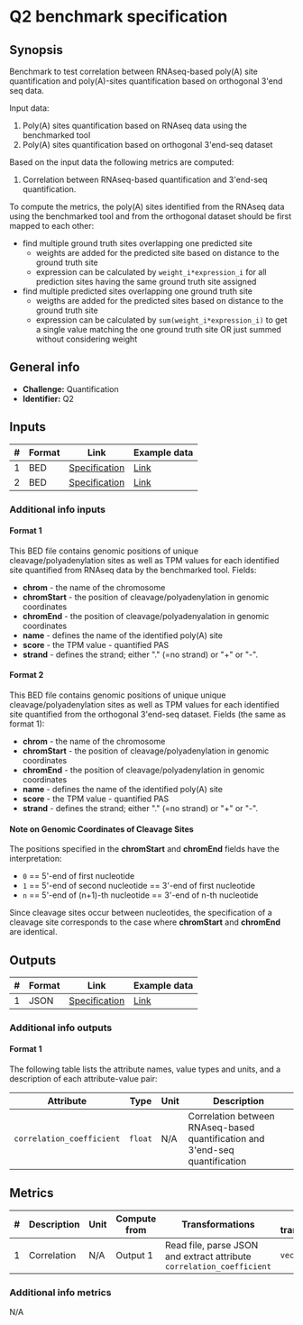 # Q2 benchmark specification

## Synopsis

Benchmark to test correlation between RNAseq-based poly(A) site quantification and poly(A)-sites quantification based on orthogonal 3'end seq data.

Input data:

1. Poly(A) sites quantification based on RNAseq data using the benchmarked tool
2. Poly(A) sites quantification based on orthogonal 3'end-seq dataset

Based on the input data the following metrics are computed:
 
1. Correlation between RNAseq-based quantification and 3'end-seq quantification.

To compute the metrics, the poly(A) sites identified from the RNAseq data using the benchmarked tool and from the orthogonal dataset should be first mapped to each other:

- find multiple ground truth sites overlapping one predicted site
  - weights are added for the predicted site based on distance to the ground truth site
  - expression can be calculated by `weight_i*expression_i` for all prediction sites having the same ground truth site assigned
- find multiple predicted sites overlapping one ground truth site
  - weigths are added for the predicted sites based on distance to the ground truth site
  - expression can be calculated by `sum(weight_i*expression_i)` to get a single value matching the one ground truth site OR just summed without considering weight


## General info

* **Challenge:** Quantification
* **Identifier:** Q2

## Inputs

| # | Format | Link | Example data |
| --- | --- | --- | --- |
| 1 | BED | [Specification][spec-bed] | [Link][in1] |
| 2 | BED | [Specification][spec-bed] | [Link][in2] |

### Additional info inputs

#### Format 1

This BED file contains genomic positions of unique cleavage/polyadenylation sites as well as TPM values for each identified site quantified from RNAseq data by the benchmarked tool. Fields:

- **chrom** - the name of the chromosome
- **chromStart** - the position of cleavage/polyadenylation in genomic coordinates
- **chromEnd** - the position of cleavage/polyadenyalation in genomic coordinates
- **name** - defines the name of the identified poly(A) site
- **score** - the TPM value - quantified PAS
- **strand** - defines the strand; either "." (=no strand) or "+" or "-".

#### Format 2

This BED file contains genomic positions of unique unique cleavage/polyadenylation sites as well as TPM values for each identified site quantified from the orthogonal 3'end-seq dataset.
Fields (the same as format 1):

- **chrom** - the name of the chromosome
- **chromStart** - the position of cleavage/polyadenylation in genomic coordinates
- **chromEnd** - the position of cleavage/polyadenylation in genomic coordinates
- **name** - defines the name of the identified poly(A) site
- **score** - the TPM value - quantified PAS
- **strand** - defines the strand; either "." (=no strand) or "+" or "-".

#### Note on Genomic Coordinates of Cleavage Sites

The positions specified in the **chromStart** and **chromEnd** fields have the interpretation:

 - `0` == 5'-end of first nucleotide
 - `1` == 5'-end of second nucleotide == 3'-end of first nucleotide 
 - `n` == 5'-end of (n+1)-th nucleotide == 3'-end of n-th nucleotide

Since cleavage sites occur between nucleotides, the specification of a cleavage site corresponds to the case where **chromStart** and **chromEnd** are identical.

## Outputs

| # | Format | Link | Example data |
 | --- | --- | --- | --- |
 | 1 | JSON | [Specification][spec-json] | [Link][out1] |
 
### Additional info outputs
 
#### Format 1
 
 The following table lists the attribute names, value types and units, and a
description of each attribute-value pair:
 
 | Attribute | Type | Unit | Description |
 | --- | --- | --- | --- |
 | `correlation_coefficient` | `float` | N/A | Correlation between RNAseq-based quantification and 3'end-seq quantification |

## Metrics
 
 | # | Description | Unit | Compute from | Transformations | Type after transformations | Additional comments |
 | --- | --- | --- | --- | --- | --- | --- |
 | 1 | Correlation | N/A | Output 1 | Read file, parse JSON and extract attribute `correlation_coefficient` | `vector` | N/A |
 
### Additional info metrics
 
 N/A

[//]: # (References)
 
[in1]: ./example_files/input1.bed
[in2]: ./example_files/input2.bed
[out1]: ./example_files/output1.json
[spec-json]: <https://www.ecma-international.org/publications-and-standards/standards/ecma-404/>
[spec-bed]: <https://genome.ucsc.edu/FAQ/FAQformat.html#format1>
